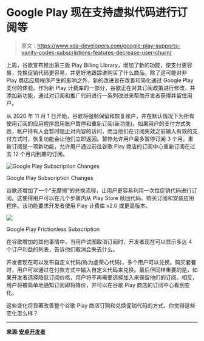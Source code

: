 # Google Play 现在支持虚拟代码进行订阅等

> 原文：<https://www.xda-developers.com/google-play-supports-vanity-codes-subscriptions-features-decrease-user-churn/>

上周，谷歌宣布推出第三版 Play Billing Library，增加了新的功能，使支付更容易，兑换促销代码更容易，并更好地跟踪谁购买了什么商品。除了这可能对非 Play 商店应用程序产生的影响之外，新的改进旨在改善和简化通过 Google Play 支付的体验。作为新 Play 计费库的一部分，谷歌正在对其订阅政策进行修改，并添加新功能，通过对订阅和推广代码进行一系列改进来帮助开发者获得并留住用户。

从 2020 年 11 月 1 日开始，谷歌将强制保留和恢复账户，并在默认情况下为所有使用订阅的应用程序启用账户暂停和重新订阅(新功能)。如果用户的支付方式失败，帐户持有人会暂时阻止对内容的访问，而当他们在订阅失效之前输入有效的支付方式时，恢复功能会让他们立即返回。暂停允许用户最多暂停订阅 3 个月。重新订阅是一项新功能，允许用户通过前往谷歌 Play 商店的订阅中心重新订阅在过去 12 个月内到期的订阅。

 <picture>![Google Play Subscription Changes](img/ae2c9f01f13a3fdcb38d8303ffcb1c11.png)</picture> 

Google Play Subscription Changes

谷歌还增加了一个“无摩擦”的兑换流程，让用户更容易利用一次性促销代码进行订阅。这使得用户可以在几个步骤内从 Play Store 赎回代码、购买订阅和安装应用程序。该功能要求开发者使用 Play 计费库 v2.0 或更高版本。

 <picture>![](img/e47cd3b396d14dec9d0297668ddfddab.png)</picture> 

Google Play Frictionless Subscription

在谷歌增加的其他事情中，当用户试图取消订阅时，开发者现在可以显示多达 4 个订户利益的列表，告诉他们取消会失去什么。

开发者现在可以发布自定义代码(称为虚荣心代码)，多个用户可以兑换。购买套餐时，用户可以通过在付款方式中输入自定义代码来兑换。最后但同样重要的是，如果开发者选择降低订阅价格，用户将不再需要选择加入来保留他们的订阅。相反，用户将被简单地通知订阅即将降价，并可以在谷歌 Play 商店的订阅中心看到变化。

这些变化将显著改善整个谷歌 Play 商店订购和兑换促销代码的方式。你觉得这些变化怎么样？

* * *

**来源:[安卓开发者](https://android-developers.googleblog.com/2020/06/new-features-to-acquire-and-retain-subscribers.html)**